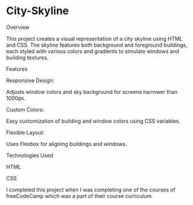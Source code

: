 # City-Skyline
Overview

This project creates a visual representation of a city skyline using HTML and CSS. The skyline features both background and foreground buildings, each styled with various colors and gradients to simulate windows and building textures.

Features

Responsive Design: 

Adjusts window colors and sky background for screens narrower than 1000px.

Custom Colors: 

Easy customization of building and window colors using CSS variables.

Flexible Layout:

Uses Flexbox for aligning buildings and windows.

Technologies Used

HTML

CSS

I completed this project when I was completing one of the courses of freeCodeCamp which was a part of their course curriculum.
